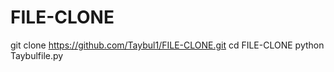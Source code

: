 # FILE-CLONE

git clone https://github.com/Taybul1/FILE-CLONE.git
cd FILE-CLONE
python Taybulfile.py
